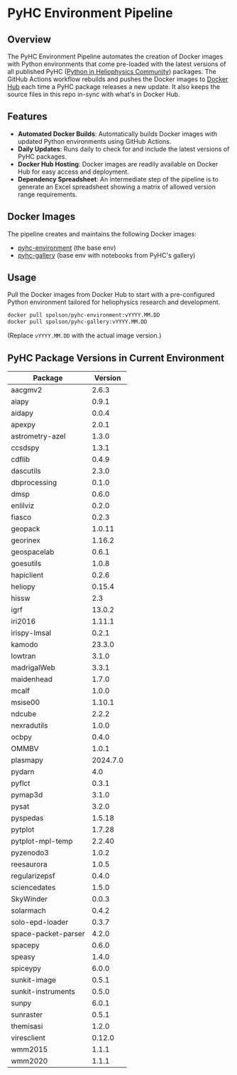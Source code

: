 # PyHC Environment Pipeline

## Overview
The PyHC Environment Pipeline automates the creation of Docker images with Python environments that come pre-loaded with the latest versions of all published PyHC ([Python in Heliophysics Community](https://pyhc.org/projects)) packages. The GitHub Actions workflow rebuilds and pushes the Docker images to [Docker Hub](https://hub.docker.com/u/spolson) each time a PyHC package releases a new update. It also keeps the source files in this repo in-sync with what's in Docker Hub.  

## Features
- **Automated Docker Builds**: Automatically builds Docker images with updated Python environments using GitHub Actions.
- **Daily Updates**: Runs daily to check for and include the latest versions of PyHC packages.
- **Docker Hub Hosting**: Docker images are readily available on Docker Hub for easy access and deployment.
- **Dependency Spreadsheet**: An intermediate step of the pipeline is to generate an Excel spreadsheet showing a matrix of allowed version range requirements.

## Docker Images
The pipeline creates and maintains the following Docker images:
- [pyhc-environment](https://hub.docker.com/r/spolson/pyhc-environment) (the base env)
- [pyhc-gallery](https://hub.docker.com/r/spolson/pyhc-gallery) (base env with notebooks from PyHC's gallery)

## Usage
Pull the Docker images from Docker Hub to start with a pre-configured Python environment tailored for heliophysics research and development.

```bash
docker pull spolson/pyhc-environment:vYYYY.MM.DD
docker pull spolson/pyhc-gallery:vYYYY.MM.DD
```
(Replace `vYYYY.MM.DD` with the actual image version.)

## PyHC Package Versions in Current Environment
Package | Version
---|---
aacgmv2 | 2.6.3
aiapy | 0.9.1
aidapy | 0.0.4
apexpy | 2.0.1
astrometry-azel | 1.3.0
ccsdspy | 1.3.1
cdflib | 0.4.9
dascutils | 2.3.0
dbprocessing | 0.1.0
dmsp | 0.6.0
enlilviz | 0.2.0
fiasco | 0.2.3
geopack | 1.0.11
georinex | 1.16.2
geospacelab | 0.6.1
goesutils | 1.0.8
hapiclient | 0.2.6
heliopy | 0.15.4
hissw | 2.3
igrf | 13.0.2
iri2016 | 1.11.1
irispy-lmsal | 0.2.1
kamodo | 23.3.0
lowtran | 3.1.0
madrigalWeb | 3.3.1
maidenhead | 1.7.0
mcalf | 1.0.0
msise00 | 1.10.1
ndcube | 2.2.2
nexradutils | 1.0.0
ocbpy | 0.4.0
OMMBV | 1.0.1
plasmapy | 2024.7.0
pydarn | 4.0
pyflct | 0.3.1
pymap3d | 3.1.0
pysat | 3.2.0
pyspedas | 1.5.18
pytplot | 1.7.28
pytplot-mpl-temp | 2.2.40
pyzenodo3 | 1.0.2
reesaurora | 1.0.5
regularizepsf | 0.4.0
sciencedates | 1.5.0
SkyWinder | 0.0.3
solarmach | 0.4.2
solo-epd-loader | 0.3.7
space-packet-parser | 4.2.0
spacepy | 0.6.0
speasy | 1.4.0
spiceypy | 6.0.0
sunkit-image | 0.5.1
sunkit-instruments | 0.5.0
sunpy | 6.0.1
sunraster | 0.5.1
themisasi | 1.2.0
viresclient | 0.12.0
wmm2015 | 1.1.1
wmm2020 | 1.1.1

